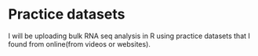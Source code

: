 # Practice datasets
I will be uploading bulk RNA seq analysis in R using practice datasets that I found from online(from videos or websites).
